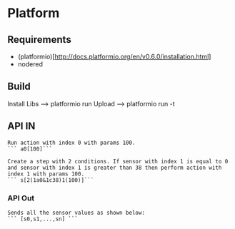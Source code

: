 # Platform

## Requirements
 - (platformio)[http://docs.platformio.org/en/v0.6.0/installation.html]
 - nodered

## Build

Install Libs --> platformio run
Upload --> platformio run -t

## API IN 

    Run action with index 0 with params 100.
    ``` a0[100]```

    Create a step with 2 conditions. If sensor with index 1 is equal to 0 
    and sensor with index 1 is greater than 38 then perform action with index 1 with params 100.
    ``` s[2(1a0&1c38)1(100)]```

### API Out

    Sends all the sensor values as shown below:
    ``` [s0,s1,...,sn] ```